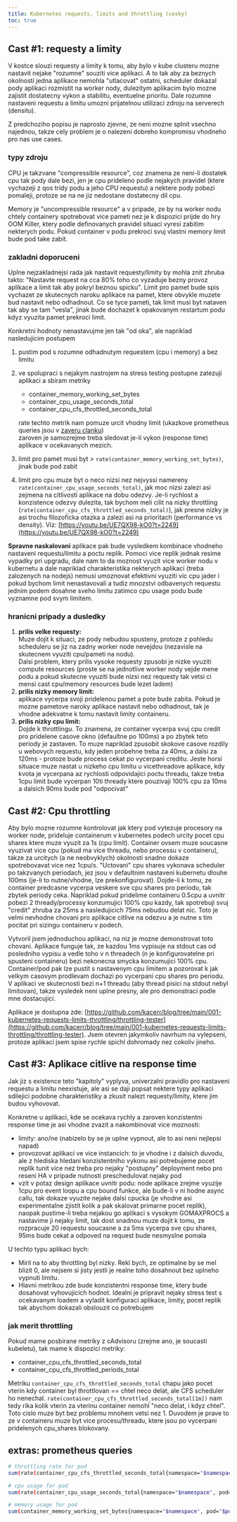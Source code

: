 ```yaml
---
title: Kubernetes requests, limits and throttling (cesky)
toc: true
---
```


## Cast #1: requesty a limity
V kostce slouzi requesty a limity k tomu, aby bylo v kube clusteru mozne nastavit nejake "rozumne" souziti vice aplikaci. A to tak aby za beznych okolnosti jedna aplikace nemohla "utlacovat" ostatni, scheduler dokazal pody aplikaci rozmistit na worker nody, dulezitym aplikacim bylo mozne zajistit dostatecny vykon a stabilitu, eventuelne prioritu. Dale rozumne nastaveni requestu a limitu umozni prijatelnou utilizaci zdroju na serverech (densitu).  

Z predchoziho popisu je naprosto zjevne, ze neni mozne splnit vsechno najednou, takze cely problem je o nalezeni dobreho kompromisu vhodneho pro nas use cases.

### typy zdroju
CPU je takzvane "compressible resource", coz znamena ze neni-li dostatek cpu tak pody dale bezi, jen je cpu prideleno podle nejakych pravidel (ktere vychazeji z qos tridy podu a jeho CPU requestu) a nektere pody pobezi pomaleji, protoze se na ne jiz nedostane dostatecny dil cpu.

Memory je "uncompressible resource" a v pripade, ze by na worker nodu chtely containery spotrebovat vice pameti nez je k dispozici prijde do hry OOM Killer, ktery podle definovanych pravidel situaci vyresi zabitim nekterych podu. Pokud container v podu prekroci svuj vlastni memory limit bude pod take zabit.

### zakladni doporuceni
Uplne nejzakladnejsi rada jak nastavit requesty/limity by mohla znit zhruba takto: "Nastavte request na cca 80% toho co vyzaduje bezny provoz aplikace a limit tak aby pokryl beznou spicku". Limit pro pamet bude spis vychazet ze skutecnych naroku aplikace na pamet, ktere obvykle muzete bud nastavit nebo odhadnout. Co se tyce pameti, tak limit musi byt nataven tak aby se tam "vesla", jinak bude dochazet k opakovanym restartum podu kdyz vyuzita pamet prekroci limit.

Konkretni hodnoty nenastavujme jen tak "od oka", ale napriklad nasledujicim postupem
1. pustim pod s rozumne odhadnutym requestem (cpu i memory) a bez limitu
2. ve spolupraci s nejakym nastrojem na stress testing postupne zatezuji aplikaci a sbiram metriky
    - container_memory_working_set_bytes
    - container_cpu_usage_seconds_total
    - container_cpu_cfs_throttled_seconds_total  


    rate techto metrik nam pomuze urcit vhodny limit (ukazkove prometheus queries jsou v [zaveru clanku](#extras-prometheus-queries))  
    zaroven je samozrejme treba sledovat je-li vykon (response time) aplikace v ocekavanych mezich.
3. limit pro pamet musi byt > `rate(container_memory_working_set_bytes)`, jinak bude pod zabit
4. limit pro cpu muze byt o neco nizsi nez nejvyssi namereny `rate(container_cpu_usage_seconds_total)`, jak moc nizsi zalezi asi zejmena na citlivosti aplikace na dobu odezvy. Je-li rychlost a konzistence odezvy dulezita, tak bychom meli cilit na nizky throttling (`rate(container_cpu_cfs_throttled_seconds_total)`), jak presne nizky je asi trochu filozoficka otazka a zalezi asi na prioritach (performance vs density). Viz: [https://youtu.be/UE7QX98-kO0?t=2249](https://youtu.be/UE7QX98-kO0?t=2249)

  
**Spravne naskalovani** aplikace pak bude vysledkem kombinace vhodneho nastaveni requestu/limitu a poctu replik.
Pomoci vice replik jednak resime vypadky pri upgradu, dale nam to da moznost vyuzit vice worker nodu v kubernetu 
a dale napriklad charakteristika nekterych aplikaci (treba zalozenych na nodejs) nemusi umoznovat efektivni vyuziti vic cpu jader i pokud bychom limit nenastavovali a tudiz mnozstvi odbavenych requestu jednim podem dosahne sveho limitu zatimco cpu usage podu bude vyznamne pod svym limitem.


### hranicni pripady a dusledky
1. **prilis velke requesty:**  
Muze dojit k situaci, ze pody nebudou spusteny, protoze z pohledu scheduleru se jiz na zadny worker node nevejdou (nezavisle na skutecnem vyuziti cpu/pameti na nodu).  
Dalsi problem, ktery prilis vysoke requesty zpusobi je nizke vyuziti compute resources (proste se na jednotlive worker nody vejde mene podu a pokud skutecne vyuziti bude nizsi nez requesty tak vetsi ci mensi cast cpu/memory resources bude lezet ladem)
2. **prilis nizky memory limit:**  
 aplikace vycerpa svoji pridelenou pamet a pote bude zabita. Pokud je mozne pametove naroky aplikace nastavit nebo odhadnout, tak je vhodne adekvatne k tomu nastavit limity containeru.
3. **prilis nizky cpu limit:**  
Dojde k throttlingu. To znamena, ze container vycerpa svuj cpu credit pro pridelene casove okno (defaultne po 100ms) a po zbytek teto periody je zastaven. To muze napriklad zpusobit skokove casove rozdily u webovych requestu, kdy jeden probehne treba za 40ms, a dalsi za 120ms - protoze bude process cekat po vycerpani creditu. Jeste horsi situace muze nastat u nizkeho cpu limitu u vicethreadove aplikace, kdy kvota je vycerpana az rychlosti odpovidajici poctu threadu, takze treba 1cpu limit bude vycerpan 10ti thready ktere pouzivaji 100% cpu za 10ms a dalsich 90ms bude pod "odpocivat"

## Cast #2: Cpu throttling
Aby bylo mozne rozumne kontrolovat jak ktery pod vytezuje procesory na worker node, prideluje containerum v kubernetes podech urcity pocet cpu shares ktere muze vyuzit za 1s (cpu limit). Container ovsem muze soucasne vyuzivat vice cpu (pokud ma vice threadu, nebo processu v containeru), takze za urcitych (a ne neobvyklych) okolnosti snadno dokaze spotrebovavat vice nez 1cpu/s. "Uctovani" cpu shares vykonava scheduler po takzvanych periodach, jez jsou v defaultnim nastaveni kubernetu dlouhe 100ms (je-li to nutne/vhodne, lze prekonfigurovat). Dojde-li k tomu, ze container predcasne vycerpa veskere sve cpu shares pro periodu, tak zbytek periody ceka. Napriklad pokud pridelime containeru 0.5cpu a uvnitr pobezi 2 thready/processy konzumujici 100% cpu kazdy, tak spotrebuji svuj "credit" zhruba za 25ms a nasledujicich 75ms nebudou delat nic. Toto je velmi nevhodne chovani pro aplikace citlive na odezvu a je nutne s tim pocitat pri sizingu containeru v podech.

Vytvoril jsem jednoduchou aplikaci, na niz je mozne demonstrovat toto chovani. Aplikace funguje tak, ze kazdou 1ms vypisuje na stdout cas od posledniho vypisu a vedle toho v n threadech (n je konfigurovatelne pri spusteni containeru) bezi nekonecna smycka konzumujici 100% cpu. Container/pod pak lze pustit s nastavenym cpu limitem a pozorovat k jak velkym casovym prodlevam dochazi po vycerpani cpu shares pro periodu. V aplikaci ve skutecnosti bezi n+1 threadu (aby thread pisici na stdout nebyl limitovan), takze vysledek neni uplne presny, ale pro demonstraci podle mne dostacujici.

Aplikace je dostupna zde: [https://github.com/kacerr/blog/tree/main/001-kubernetes-requests-limits-throttling/throttling-tester](https://github.com/kacerr/blog/tree/main/001-kubernetes-requests-limits-throttling/throttling-tester). Jsem otevren jakymkoliv navrhum na vylepseni, protoze aplikaci jsem spise rychle spichl dohromady nez cokoliv jineho.

## Cast #3: Aplikace citlive na response time
Jak jiz s existence teto "kapitoly" vyplyva, univerzalni pravidlo pro nastaveni requestu a limitu neexistuje, ale asi se daji popsat nektere typy aplikaci sdilejici podobne charakteristiky a zkusit nalezt requesty/limity, ktere jim budou vyhovovat.

Konkretne u aplikaci, kde se ocekava rychly a zaroven konzistentni response time je asi vhodne zvazit a nakombinovat vice moznosti:
- limity: ano/ne (nabizelo by se je uplne vypnout, ale to asi neni nejlepsi napad)
- provozovat aplikaci ve vice instancich: to je vhodne i z dalsich duvodu, ale z hlediska hledani konzistentniho vykonu asi potrebujeme pocet replik tunit vice nez treba pro nejaky "postupny" deployment nebo pro reseni HA v pripade nutnosti preschedulovat nejaky pod
- vzit v potaz design aplikace uvnitr podu: node aplikace zrejme vyuzije 1cpu pro event loopu a cpu bound funkce, ale bude-li v ni hodne async callu, tak dokaze vyuzite nejake dalsi cpucka (je vhodne asi experimentalne zjistit kolik a pak skalovat primarne pocet replik), naopak pustime-li treba nejakou go aplikaci s vysokym GOMAXPROCS a nastavime ji nejaky limit, tak dost snadnou muze dojit k tomu, ze rozpracuje 20 requestu soucasne a za 5ms vycerpa sve cpu shares, 95ms bude cekat a odpoved na request bude nesmyslne pomala

U techto typu aplikaci bych:
- Miril na to aby throttling byl nizky. Rekl bych, ze optimalne by se mel blizit 0, ale nejsem si jisty jestli je realne toho dosahnout bez uplneho vypnuti limitu.
- Hlavni metrikou zde bude konzistentni response time, ktery bude dosahovat vyhovujicich hodnot. Idealni je pripravit nejaky stress test s ocekavanym loadem a vyladit konfiguraci aplikace, limity, pocet replik tak abychom dokazali obslouzit co potrebujem

### jak merit throttling
Pokud mame posbirane metriky z cAdvisoru (zrejme ano, je soucasti kubeletu), tak mame k dispozici metriky:
- container_cpu_cfs_throttled_seconds_total
- container_cpu_cfs_throttled_periods_total

Metriku `container_cpu_cfs_throttled_seconds_total` chapu jako pocet vterin kdy container byl throttlovan == chtel neco delat, ale CFS scheduler ho nenechal.
`rate(container_cpu_cfs_throttled_seconds_total[1m])` nam tedy rika kolik vterin za vterinu container nemohl "neco delat, i kdyz chtel". Toto cislo muze byt bez problemu mnohem vetsi nez 1. Duvodem je prave to ze v containeru muze byt vice procesu/threadu, ktere jsou po vycerpani pridelenych cpu_shares blokovany.

## extras: prometheus queries
```bash
# throttling rate for pod
sum(rate(container_cpu_cfs_throttled_seconds_total{namespace="$namespace", pod=~"$pod", container!="", container!="POD"}[1m])) by (pod) or sum(rate(container_cpu_cfs_throttled_seconds_total{namespace="$namespace", pod_name=~"$pod", container_name!="", container_name!="POD"}[1m])) by (pod_name) 

# cpu usage for pod
sum(rate(container_cpu_usage_seconds_total{namespace="$namespace", pod=~"$pod", container!="", container!="POD"}[1m])) by (pod) or sum(rate(container_cpu_usage_seconds_total{namespace="$namespace", pod_name=~"$pod", container_name!="", container_name!="POD"}[1m])) by (pod_name)

# memory usage for pod
sum(container_memory_working_set_bytes{namespace="$namespace", pod="$pod", container!="", container!="POD", container=~"$containers"}) or sum(container_memory_working_set_bytes{namespace="$namespace", pod_name="$pod", container_name!="", container_name!="POD", container_name=~"$containers"})

```